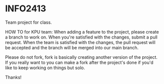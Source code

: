 # INFO2413
Team project for class.

HOW TO for KPU team:
When adding a feature to the project, please create a branch to work on.
When you're satisfied with the changes, submit a pull request.
When the team is satisfied with the changes, the pull request will be accepted and the branch will be merged into our main branch.

Please do not fork, fork is basically creating another version of the project. If you really want to you can make a fork after the project's done if you'd like to keep working on things but solo.

Thanks!

